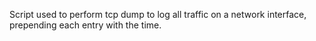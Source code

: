 Script used to perform tcp dump to log all traffic on a network interface, prepending each entry with the time.